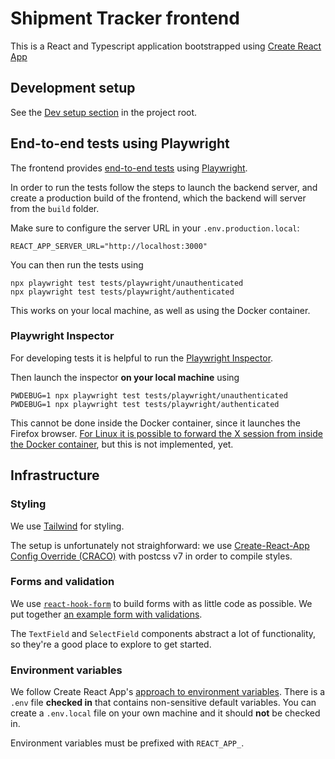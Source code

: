 # Shipment Tracker frontend

This is a React and Typescript application bootstrapped using [Create React App](https://create-react-app.dev/)

## Development setup

See the [Dev setup section](../README.md#dev-setup) in the project root.

## End-to-end tests using Playwright

The frontend provides [end-to-end tests](./tests/playwright) using [Playwright](https://playwright.dev/).

In order to run the tests follow the steps to launch the backend server, and create a production build of the frontend, which the backend will server from the `build` folder.

Make sure to configure the server URL in your `.env.production.local`:

    REACT_APP_SERVER_URL="http://localhost:3000"

You can then run the tests using

    npx playwright test tests/playwright/unauthenticated
    npx playwright test tests/playwright/authenticated

This works on your local machine, as well as using the Docker container.

### Playwright Inspector

For developing tests it is helpful to run the [Playwright Inspector](https://playwright.dev/docs/inspector).

Then launch the inspector **on your local machine** using

    PWDEBUG=1 npx playwright test tests/playwright/unauthenticated
    PWDEBUG=1 npx playwright test tests/playwright/authenticated

This cannot be done inside the Docker container, since it launches the Firefox browser.
[For Linux it is possible to forward the X session from inside the Docker container](https://www.geeksforgeeks.org/running-gui-applications-on-docker-in-linux/), but this is not implemented, yet.

## Infrastructure

### Styling

We use [Tailwind](https://tailwindcss.com/) for styling.

The setup is unfortunately not straighforward: we use [Create-React-App Config Override (CRACO)](https://github.com/gsoft-inc/craco) with postcss v7 in order to compile styles.

### Forms and validation

We use [`react-hook-form`](https://react-hook-form.com/) to build forms with as little code as possible. We put together [an example form with validations](/frontend/src/pages/demo/FormValidationDemo.tsx).

The `TextField` and `SelectField` components abstract a lot of functionality, so they're a good place to explore to get started.

### Environment variables

We follow Create React App's [approach to environment variables](https://create-react-app.dev/docs/adding-custom-environment-variables/#adding-development-environment-variables-in-env). There is a `.env` file **checked in** that contains non-sensitive default variables. You can create a `.env.local` file on your own machine and it should **not** be checked in.

Environment variables must be prefixed with `REACT_APP_`.
